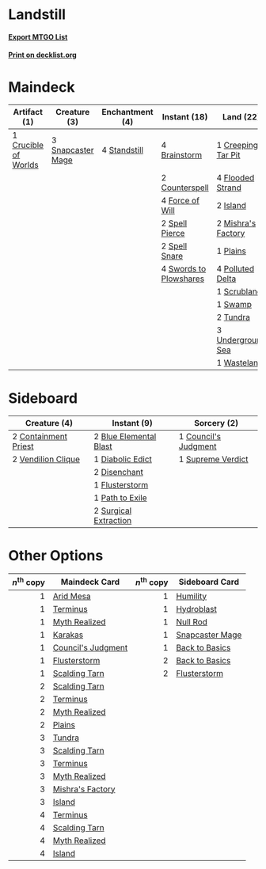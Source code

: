 # Landstill

#### [Export MTGO List](../collection/Landstill/Landstill.txt)
#### [Print on decklist.org](http://decklist.org/?deckmain=4%09Brainstorm%0A2%09Counterspell%0A1%09Creeping%20Tar%20Pit%0A1%09Crucible%20of%20Worlds%0A4%09Flooded%20Strand%0A4%09Force%20of%20Will%0A4%09Innocent%20Blood%0A2%09Island%0A2%09Jace,%20the%20Mind%20Sculptor%0A2%09Mishra's%20Factory%0A1%09Plains%0A4%09Polluted%20Delta%0A4%09Ponder%0A1%09Scrubland%0A3%09Snapcaster%20Mage%0A2%09Spell%20Pierce%0A2%09Spell%20Snare%0A4%09Standstill%0A1%09Swamp%0A4%09Swords%20to%20Plowshares%0A1%09Toxic%20Deluge%0A2%09Tundra%0A3%09Underground%20Sea%0A1%09Vindicate%0A1%09Wasteland&deckside=2%09Blue%20Elemental%20Blast%0A2%09Containment%20Priest%0A1%09Council's%20Judgment%0A1%09Diabolic%20Edict%0A2%09Disenchant%0A1%09Flusterstorm%0A1%09Path%20to%20Exile%0A1%09Supreme%20Verdict%0A2%09Surgical%20Extraction%0A2%09Vendilion%20Clique)
# Maindeck

|                                         Artifact (1)                                          |                                        Creature (3)                                        |                                   Enchantment (4)                                    |                                          Instant (18)                                           |                                          Land (22)                                          |                                          Planeswalker (2)                                          |                                       Sorcery (10)                                        |
|-----------------------------------------------------------------------------------------------|--------------------------------------------------------------------------------------------|--------------------------------------------------------------------------------------|-------------------------------------------------------------------------------------------------|---------------------------------------------------------------------------------------------|----------------------------------------------------------------------------------------------------|-------------------------------------------------------------------------------------------|
|1 [Crucible of Worlds](http://gatherer.wizards.com/Pages/Card/Details.aspx?multiverseid=420598)|3 [Snapcaster Mage](http://gatherer.wizards.com/Pages/Card/Details.aspx?multiverseid=425875)|4 [Standstill](http://gatherer.wizards.com/Pages/Card/Details.aspx?multiverseid=29936)|4 [Brainstorm](http://gatherer.wizards.com/Pages/Card/Details.aspx?multiverseid=382871)          |1 [Creeping Tar Pit](http://gatherer.wizards.com/Pages/Card/Details.aspx?multiverseid=177520)|2 [Jace, the Mind Sculptor](http://gatherer.wizards.com/Pages/Card/Details.aspx?multiverseid=382979)|4 [Innocent Blood](http://gatherer.wizards.com/Pages/Card/Details.aspx?multiverseid=205364)|
|                                                                                               |                                                                                            |                                                                                      |2 [Counterspell](http://gatherer.wizards.com/Pages/Card/Details.aspx?multiverseid=382897)        |4 [Flooded Strand](http://gatherer.wizards.com/Pages/Card/Details.aspx?multiverseid=405098)  |                                                                                                    |4 [Ponder](http://gatherer.wizards.com/Pages/Card/Details.aspx?multiverseid=244313)        |
|                                                                                               |                                                                                            |                                                                                      |4 [Force of Will](http://gatherer.wizards.com/Pages/Card/Details.aspx?multiverseid=382943)       |2 [Island](http://gatherer.wizards.com/Pages/Card/Details.aspx?multiverseid=439602)          |                                                                                                    |1 [Toxic Deluge](http://gatherer.wizards.com/Pages/Card/Details.aspx?multiverseid=413650)  |
|                                                                                               |                                                                                            |                                                                                      |2 [Spell Pierce](http://gatherer.wizards.com/Pages/Card/Details.aspx?multiverseid=425876)        |2 [Mishra's Factory](http://gatherer.wizards.com/Pages/Card/Details.aspx?multiverseid=159114)|                                                                                                    |1 [Vindicate](http://gatherer.wizards.com/Pages/Card/Details.aspx?multiverseid=413752)     |
|                                                                                               |                                                                                            |                                                                                      |2 [Spell Snare](http://gatherer.wizards.com/Pages/Card/Details.aspx?multiverseid=370447)         |1 [Plains](http://gatherer.wizards.com/Pages/Card/Details.aspx?multiverseid=439601)          |                                                                                                    |                                                                                           |
|                                                                                               |                                                                                            |                                                                                      |4 [Swords to Plowshares](http://gatherer.wizards.com/Pages/Card/Details.aspx?multiverseid=383119)|4 [Polluted Delta](http://gatherer.wizards.com/Pages/Card/Details.aspx?multiverseid=405104)  |                                                                                                    |                                                                                           |
|                                                                                               |                                                                                            |                                                                                      |                                                                                                 |1 [Scrubland](http://gatherer.wizards.com/Pages/Card/Details.aspx?multiverseid=383083)       |                                                                                                    |                                                                                           |
|                                                                                               |                                                                                            |                                                                                      |                                                                                                 |1 [Swamp](http://gatherer.wizards.com/Pages/Card/Details.aspx?multiverseid=439603)           |                                                                                                    |                                                                                           |
|                                                                                               |                                                                                            |                                                                                      |                                                                                                 |2 [Tundra](http://gatherer.wizards.com/Pages/Card/Details.aspx?multiverseid=383139)          |                                                                                                    |                                                                                           |
|                                                                                               |                                                                                            |                                                                                      |                                                                                                 |3 [Underground Sea](http://gatherer.wizards.com/Pages/Card/Details.aspx?multiverseid=383142) |                                                                                                    |                                                                                           |
|                                                                                               |                                                                                            |                                                                                      |                                                                                                 |1 [Wasteland](http://gatherer.wizards.com/Pages/Card/Details.aspx?multiverseid=413790)       |                                                                                                    |                                                                                           |


# Sideboard

|                                         Creature (4)                                          |                                           Instant (9)                                           |                                          Sorcery (2)                                          |
|-----------------------------------------------------------------------------------------------|-------------------------------------------------------------------------------------------------|-----------------------------------------------------------------------------------------------|
|2 [Containment Priest](http://gatherer.wizards.com/Pages/Card/Details.aspx?multiverseid=429862)|2 [Blue Elemental Blast](http://gatherer.wizards.com/Pages/Card/Details.aspx?multiverseid=202520)|1 [Council's Judgment](http://gatherer.wizards.com/Pages/Card/Details.aspx?multiverseid=382896)|
|2 [Vendilion Clique](http://gatherer.wizards.com/Pages/Card/Details.aspx?multiverseid=370390)  |1 [Diabolic Edict](http://gatherer.wizards.com/Pages/Card/Details.aspx?multiverseid=442074)      |1 [Supreme Verdict](http://gatherer.wizards.com/Pages/Card/Details.aspx?multiverseid=438776)   |
|                                                                                               |2 [Disenchant](http://gatherer.wizards.com/Pages/Card/Details.aspx?multiverseid=201162)          |                                                                                               |
|                                                                                               |1 [Flusterstorm](http://gatherer.wizards.com/Pages/Card/Details.aspx?multiverseid=382942)        |                                                                                               |
|                                                                                               |1 [Path to Exile](http://gatherer.wizards.com/Pages/Card/Details.aspx?multiverseid=370408)       |                                                                                               |
|                                                                                               |2 [Surgical Extraction](http://gatherer.wizards.com/Pages/Card/Details.aspx?multiverseid=397706) |                                                                                               |


# Other Options

|*n*<sup>th</sup> copy|                                        Maindeck Card                                        |*n*<sup>th</sup> copy|                                      Sideboard Card                                      |
|--------------------:|---------------------------------------------------------------------------------------------|--------------------:|------------------------------------------------------------------------------------------|
|                    1|[Arid Mesa](http://gatherer.wizards.com/Pages/Card/Details.aspx?multiverseid=426054)         |                    1|[Humility](http://gatherer.wizards.com/Pages/Card/Details.aspx?multiverseid=397614)       |
|                    1|[Terminus](http://gatherer.wizards.com/Pages/Card/Details.aspx?multiverseid=425851)          |                    1|[Hydroblast](http://gatherer.wizards.com/Pages/Card/Details.aspx?multiverseid=159231)     |
|                    1|[Myth Realized](http://gatherer.wizards.com/Pages/Card/Details.aspx?multiverseid=394632)     |                    1|[Null Rod](http://gatherer.wizards.com/Pages/Card/Details.aspx?multiverseid=383034)       |
|                    1|[Karakas](http://gatherer.wizards.com/Pages/Card/Details.aspx?multiverseid=201198)           |                    1|[Snapcaster Mage](http://gatherer.wizards.com/Pages/Card/Details.aspx?multiverseid=425875)|
|                    1|[Council's Judgment](http://gatherer.wizards.com/Pages/Card/Details.aspx?multiverseid=382896)|                    1|[Back to Basics](http://gatherer.wizards.com/Pages/Card/Details.aspx?multiverseid=5711)   |
|                    1|[Flusterstorm](http://gatherer.wizards.com/Pages/Card/Details.aspx?multiverseid=382942)      |                    2|[Back to Basics](http://gatherer.wizards.com/Pages/Card/Details.aspx?multiverseid=5711)   |
|                    1|[Scalding Tarn](http://gatherer.wizards.com/Pages/Card/Details.aspx?multiverseid=426069)     |                    2|[Flusterstorm](http://gatherer.wizards.com/Pages/Card/Details.aspx?multiverseid=382942)   |
|                    2|[Scalding Tarn](http://gatherer.wizards.com/Pages/Card/Details.aspx?multiverseid=426069)     |                     |                                                                                          |
|                    2|[Terminus](http://gatherer.wizards.com/Pages/Card/Details.aspx?multiverseid=425851)          |                     |                                                                                          |
|                    2|[Myth Realized](http://gatherer.wizards.com/Pages/Card/Details.aspx?multiverseid=394632)     |                     |                                                                                          |
|                    2|[Plains](http://gatherer.wizards.com/Pages/Card/Details.aspx?multiverseid=439601)            |                     |                                                                                          |
|                    3|[Tundra](http://gatherer.wizards.com/Pages/Card/Details.aspx?multiverseid=383139)            |                     |                                                                                          |
|                    3|[Scalding Tarn](http://gatherer.wizards.com/Pages/Card/Details.aspx?multiverseid=426069)     |                     |                                                                                          |
|                    3|[Terminus](http://gatherer.wizards.com/Pages/Card/Details.aspx?multiverseid=425851)          |                     |                                                                                          |
|                    3|[Myth Realized](http://gatherer.wizards.com/Pages/Card/Details.aspx?multiverseid=394632)     |                     |                                                                                          |
|                    3|[Mishra's Factory](http://gatherer.wizards.com/Pages/Card/Details.aspx?multiverseid=159114)  |                     |                                                                                          |
|                    3|[Island](http://gatherer.wizards.com/Pages/Card/Details.aspx?multiverseid=439602)            |                     |                                                                                          |
|                    4|[Terminus](http://gatherer.wizards.com/Pages/Card/Details.aspx?multiverseid=425851)          |                     |                                                                                          |
|                    4|[Scalding Tarn](http://gatherer.wizards.com/Pages/Card/Details.aspx?multiverseid=426069)     |                     |                                                                                          |
|                    4|[Myth Realized](http://gatherer.wizards.com/Pages/Card/Details.aspx?multiverseid=394632)     |                     |                                                                                          |
|                    4|[Island](http://gatherer.wizards.com/Pages/Card/Details.aspx?multiverseid=439602)            |                     |                                                                                          |


